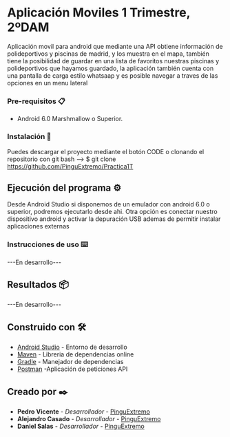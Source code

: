 # Aplicación Moviles 1 Trimestre, 2ºDAM

Aplicación movil para android que mediante una API obtiene información de polideportivos y piscinas de madrid, y los muestra en el mapa, también
tiene la posibilidad de guardar en una lista de favoritos nuestras piscinas y polideportivos que hayamos guardado, la aplicación también cuenta
con una pantalla de carga estilo whatsaap y es posible navegar a traves de las opciones en un menu lateral


### Pre-requisitos 📋

* Android 6.0 Marshmallow o Superior. 


### Instalación 🔧

Puedes descargar el proyecto mediante el botón CODE o clonando el repositorio con git bash
--> $ git clone https://github.com/PinguExtremo/Practica1T


## Ejecución del programa ⚙️

Desde Android Studio si disponemos de un emulador con android 6.0 o superior, podremos ejecutarlo desde ahi.
Otra opción es conectar nuestro dispositivo android y activar la depuración USB ademas de permitir instalar aplicaciones externas


### Instrucciones de uso ⌨️

---En desarrollo---


## Resultados 📦

---En desarrollo---


## Construido con 🛠️

* [Android Studio](https://developer.android.com/studio?hl=es) - Entorno de desarrollo
* [Maven](https://mvnrepository.com) - Libreria de dependencias online
* [Gradle](https://maven.apache.org/) - Manejador de dependencias
* [Postman](https://www.postman.com) -Aplicación de peticiones API


## Creado por ✒️

* **Pedro Vicente** - *Desarrollador* - [PinguExtremo](https://github.com/PinguExtremo)
* **Alejandro Casado** - *Desarrollador* - [PinguExtremo](https://github.com/PinguExtremo)
* **Daniel Salas** - *Desarrollador* - [PinguExtremo](https://github.com/PinguExtremo)

